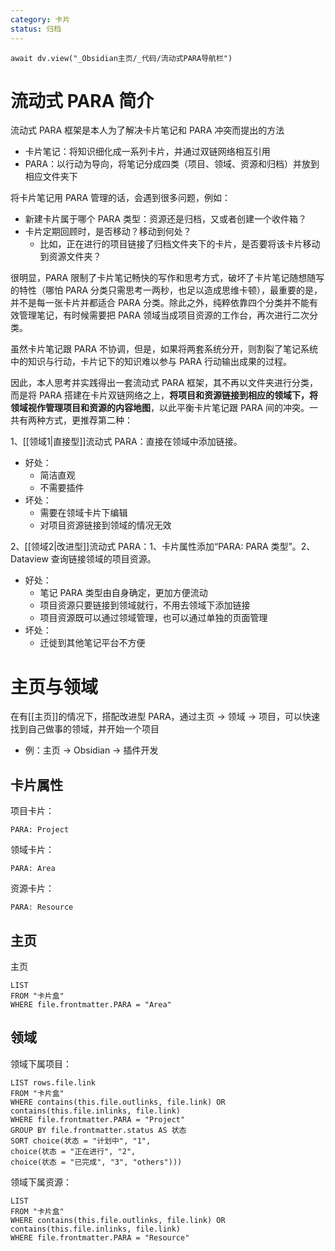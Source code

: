 ```yaml
---
category: 卡片
status: 归档
---
```

```dataviewjs
await dv.view("_Obsidian主页/_代码/流动式PARA导航栏")
```

# 流动式 PARA 简介

流动式 PARA 框架是本人为了解决卡片笔记和 PARA 冲突而提出的方法
- 卡片笔记：将知识细化成一系列卡片，并通过双链网络相互引用
- PARA：以行动为导向，将笔记分成四类（项目、领域、资源和归档）并放到相应文件夹下

将卡片笔记用 PARA 管理的话，会遇到很多问题，例如：
- 新建卡片属于哪个 PARA 类型：资源还是归档，又或者创建一个收件箱？
- 卡片定期回顾时，是否移动？移动到何处？
	- 比如，正在进行的项目链接了归档文件夹下的卡片，是否要将该卡片移动到资源文件夹？

很明显，PARA 限制了卡片笔记畅快的写作和思考方式，破坏了卡片笔记随想随写的特性（哪怕 PARA 分类只需思考一两秒，也足以造成思维卡顿），最重要的是，并不是每一张卡片并都适合 PARA 分类。除此之外，纯粹依靠四个分类并不能有效管理笔记，有时候需要把 PARA 领域当成项目资源的工作台，再次进行二次分类。

虽然卡片笔记跟 PARA 不协调，但是，如果将两套系统分开，则割裂了笔记系统中的知识与行动，卡片记下的知识难以参与 PARA 行动输出成果的过程。

因此，本人思考并实践得出一套流动式 PARA 框架，其不再以文件夹进行分类，而是将 PARA 搭建在卡片双链网络之上，**将项目和资源链接到相应的领域下，将领域视作管理项目和资源的内容地图**，以此平衡卡片笔记跟 PARA 间的冲突。一共有两种方式，更推荐第二种：

1、[[领域1|直接型]]流动式 PARA：直接在领域中添加链接。
- 好处：
	- 简洁直观
	- 不需要插件
- 坏处：
	- 需要在领域卡片下编辑
	- 对项目资源链接到领域的情况无效

2、[[领域2|改进型]]流动式 PARA：1、卡片属性添加“PARA: PARA 类型”。2、Dataview 查询链接领域的项目资源。
- 好处：
	- 笔记 PARA 类型由自身确定，更加方便流动
	- 项目资源只要链接到领域就行，不用去领域下添加链接
	- 项目资源既可以通过领域管理，也可以通过单独的页面管理
- 坏处：
	- 迁徙到其他笔记平台不方便

# 主页与领域

在有[[主页]]的情况下，搭配改进型 PARA，通过主页 -> 领域 -> 项目，可以快速找到自己做事的领域，并开始一个项目
- 例：主页 -> Obsidian -> 插件开发

## 卡片属性

项目卡片：
```
PARA: Project
```

领域卡片：
```
PARA: Area
```

资源卡片：
```
PARA: Resource
```

## 主页

主页
```
LIST
FROM "卡片盒"
WHERE file.frontmatter.PARA = "Area"
```

## 领域

领域下属项目：
```
LIST rows.file.link
FROM "卡片盒"
WHERE contains(this.file.outlinks, file.link) OR contains(this.file.inlinks, file.link)
WHERE file.frontmatter.PARA = "Project"
GROUP BY file.frontmatter.status AS 状态
SORT choice(状态 = "计划中", "1",
choice(状态 = "正在进行", "2",
choice(状态 = "已完成", "3", "others")))
```

领域下属资源：
```
LIST
FROM "卡片盒"
WHERE contains(this.file.outlinks, file.link) OR contains(this.file.inlinks, file.link)
WHERE file.frontmatter.PARA = "Resource"
```

